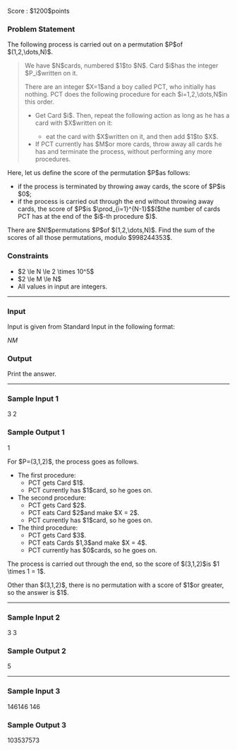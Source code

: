 
<div>

<span>

<span>

<p>
Score : $1200$points
</p>

<div>

<section>

### **Problem Statement**

<p>
The following process is carried out on a permutation $P$of $(1,2,\dots,N)$.
</p>

<blockquote>

<p>
We have $N$cards, numbered $1$to $N$. Card $i$has the integer $P_i$written on it.
</p>

<p>
There are an integer $X=1$and a boy called PCT, who initially has nothing. PCT does the following procedure for each $i=1,2,\dots,N$in this order.
</p>

<ul>

<li>
Get Card $i$. Then, repeat the following action as long as he has a card with $X$written on it:
</li>

<ul>

<li>
eat the card with $X$written on it, and then add $1$to $X$.
</li>

</ul>

<li>
If PCT currently has $M$or more cards, throw away all cards he has and terminate the process, without performing any more procedures.
</li>

</ul>

</blockquote>

<p>
Here, let us define the score of the permutation $P$as follows:
</p>

<ul>

<li>
if the process is terminated by throwing away cards, the score of $P$is $0$;
</li>

<li>
if the process is carried out through the end without throwing away cards, the score of $P$is $\prod_{i=1}^{N-1}$$($the number of cards PCT has at the end of the $i$-th procedure $)$.
</li>

</ul>

<p>
There are $N!$permutations $P$of $(1,2,\dots,N)$. Find the sum of the scores of all those permutations, modulo $998244353$.
</p>

</section>

</div>

<div>

<section>

### **Constraints**

<ul>

<li>
$2 \le N \le 2 \times 10^5$
</li>

<li>
$2 \le M \le N$
</li>

<li>
All values in input are integers.
</li>

</ul>

</section>

</div>

---

<div>

<div>

<section>

### **Input**

<p>
Input is given from Standard Input in the following format:
</p>

<div>

$N$$M$
</div>

</section>

</div>

<div>

<section>

### **Output**

<p>
Print the answer.
</p>

</section>

</div>

</div>

---

<div>

<section>

### **Sample Input 1**

<div>

3 2

</div>

</section>

</div>

<div>

<section>

### **Sample Output 1**

<div>

1

</div>

<p>
For $P=(3,1,2)$, the process goes as follows.
</p>

<ul>

<li>
The first procedure:
<ul>

<li>
PCT gets Card $1$.
</li>

<li>
PCT currently has $1$card, so he goes on.
</li>

</ul>

</li>

<li>
The second procedure:
<ul>

<li>
PCT gets Card $2$.
</li>

<li>
PCT eats Card $2$and make $X = 2$.
</li>

<li>
PCT currently has $1$card, so he goes on.
</li>

</ul>

</li>

<li>
The third procedure:
<ul>

<li>
PCT gets Card $3$.
</li>

<li>
PCT eats Cards $1,3$and make $X = 4$.
</li>

<li>
PCT currently has $0$cards, so he goes on.
</li>

</ul>

</li>

</ul>

<p>
The process is carried out through the end, so the score of $(3,1,2)$is $1 \times 1 = 1$.
</p>

<p>
Other than $(3,1,2)$, there is no permutation with a score of $1$or greater, so the answer is $1$.
</p>

</section>

</div>

---

<div>

<section>

### **Sample Input 2**

<div>

3 3

</div>

</section>

</div>

<div>

<section>

### **Sample Output 2**

<div>

5

</div>

</section>

</div>

---

<div>

<section>

### **Sample Input 3**

<div>

146146 146

</div>

</section>

</div>

<div>

<section>

### **Sample Output 3**

<div>

103537573

</div>

</section>

</div>

</span>

</span>

</div>
